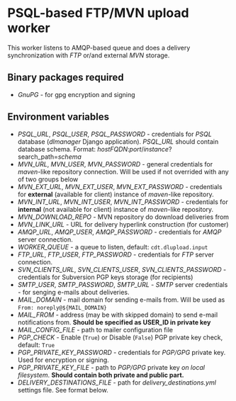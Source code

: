 # PSQL-based FTP/MVN upload worker

This worker listens to AMQP-based queue and does a delivery synchronization with *FTP* or/and external *MVN* storage.

## Binary packages required
- *GnuPG* - for gpg encryption and signing

## Environment variables

- *PSQL\_URL*, *PSQL\_USER*, *PSQL\_PASSWORD* - credentials for *PSQL* database (*dlmanager* Django application). *PSQL\_URL* should contain database schema. Format: *hostFQDN*:*port*/*instance*?search\_path=*schema*
- *MVN\_URL*, *MVN\_USER*, *MVN\_PASSWORD* - general credentials for *maven*-like repository connection. Will be used if not overrided with any of two groups below
- *MVN\_EXT\_URL*, *MVN\_EXT\_USER*, *MVN\_EXT\_PASSWORD* - credentials for **external** (available for client) instance of *maven*-like repository.
- *MVN\_INT\_URL*, *MVN\_INT\_USER*, *MVN\_INT\_PASSWORD* - credentials for **internal** (not available for client) instance of *maven*-like repository.
- *MVN\_DOWNLOAD\_REPO* - MVN repository do download deliveries from
- *MVN\_LINK\_URL* - URL for delivery hyperlink construction (for customer)
- *AMQP\_URL*, *AMQP\_USER*, *AMQP\_PASSWORD* - credentials for *AMQP* server connection.
- *WORKER\_QUEUE* - a queue to listen, default: `cdt.dlupload.input`
- *FTP\_URL*, *FTP\_USER*, *FTP\_PASSWORD* - credentials for *FTP* server connection.
- *SVN\_CLIENTS\_URL*, *SVN\_CLIENTS\_USER*, *SVN_CLIENTS_PASSWORD* - credentials for Subversion PGP keys storage (for recipients)
- *SMTP\_USER*, *SMTP\_PASSWORD*, *SMTP\_URL* - *SMTP* server credentials - for senging e-mails about deliveries.
- *MAIL\_DOMAIN* - mail domain for sending e-mails from. Will be used as `From: noreply@${MAIL_DOMAIN}`
- *MAIL\_FROM* - address (may be with skipped domain) to send e-mail notifications from. **Should be specified as USER_ID in private key**
- *MAIL\_CONFIG\_FILE* - path to mailer configuration file
- *PGP\_CHECK* - Enable (`True`) or Disable (`False`) PGP private key check, default: `True`
- *PGP\_PRIVATE\_KEY\_PASSWORD* - credentials for *PGP/GPG* private key. Used for encryption or signing.
- *PGP\_PRIVATE\_KEY\_FILE* - path to *PGP/GPG* private key *on local filesystem*. **Should contain both private and public part.**
- *DELIVERY\_DESTINATIONS\_FILE* - path for *delivery\_destinations.yml* settings file. See format below.

